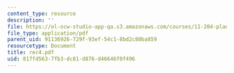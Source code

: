 ```yaml
---
content_type: resource
description: ''
file: https://ol-ocw-studio-app-qa.s3.amazonaws.com/courses/11-204-planning-communications-and-digital-media-fall-2004/817fd5637fb3dc81d876d46646f0f496_rec4.pdf
file_type: application/pdf
parent_uid: 91136926-729f-93ef-54c1-8bd2c80ba859
resourcetype: Document
title: rec4.pdf
uid: 817fd563-7fb3-dc81-d876-d46646f0f496
---
```

